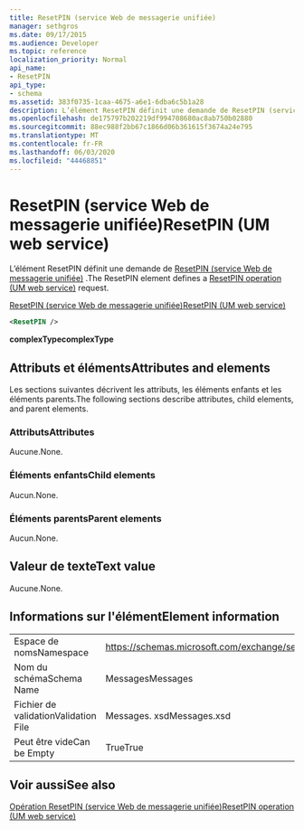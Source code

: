 ```yaml
---
title: ResetPIN (service Web de messagerie unifiée)
manager: sethgros
ms.date: 09/17/2015
ms.audience: Developer
ms.topic: reference
localization_priority: Normal
api_name:
- ResetPIN
api_type:
- schema
ms.assetid: 383f0735-1caa-4675-a6e1-6dba6c5b1a28
description: L’élément ResetPIN définit une demande de ResetPIN (service Web de messagerie unifiée).
ms.openlocfilehash: de175797b202219df994708680ac8ab750b02880
ms.sourcegitcommit: 88ec988f2bb67c1866d06b361615f3674a24e795
ms.translationtype: MT
ms.contentlocale: fr-FR
ms.lasthandoff: 06/03/2020
ms.locfileid: "44468851"
---
```

# <a name="resetpin-um-web-service"></a><span data-ttu-id="42dff-103">ResetPIN (service Web de messagerie unifiée)</span><span class="sxs-lookup"><span data-stu-id="42dff-103">ResetPIN (UM web service)</span></span>

<span data-ttu-id="42dff-104">L’élément ResetPIN définit une demande de [ResetPIN (service Web de messagerie unifiée)](resetpin-operation-um-web-service.md) .</span><span class="sxs-lookup"><span data-stu-id="42dff-104">The ResetPIN element defines a [ResetPIN operation (UM web service)](resetpin-operation-um-web-service.md) request.</span></span> 
  
[<span data-ttu-id="42dff-105">ResetPIN (service Web de messagerie unifiée)</span><span class="sxs-lookup"><span data-stu-id="42dff-105">ResetPIN (UM web service)</span></span>](resetpin-um-web-service.md)
  
```xml
<ResetPIN />
```

 <span data-ttu-id="42dff-106">**complexType**</span><span class="sxs-lookup"><span data-stu-id="42dff-106">**complexType**</span></span>
## <a name="attributes-and-elements"></a><span data-ttu-id="42dff-107">Attributs et éléments</span><span class="sxs-lookup"><span data-stu-id="42dff-107">Attributes and elements</span></span>

<span data-ttu-id="42dff-108">Les sections suivantes décrivent les attributs, les éléments enfants et les éléments parents.</span><span class="sxs-lookup"><span data-stu-id="42dff-108">The following sections describe attributes, child elements, and parent elements.</span></span>
  
### <a name="attributes"></a><span data-ttu-id="42dff-109">Attributs</span><span class="sxs-lookup"><span data-stu-id="42dff-109">Attributes</span></span>

<span data-ttu-id="42dff-110">Aucune.</span><span class="sxs-lookup"><span data-stu-id="42dff-110">None.</span></span>
  
### <a name="child-elements"></a><span data-ttu-id="42dff-111">Éléments enfants</span><span class="sxs-lookup"><span data-stu-id="42dff-111">Child elements</span></span>

<span data-ttu-id="42dff-112">Aucun.</span><span class="sxs-lookup"><span data-stu-id="42dff-112">None.</span></span>
  
### <a name="parent-elements"></a><span data-ttu-id="42dff-113">Éléments parents</span><span class="sxs-lookup"><span data-stu-id="42dff-113">Parent elements</span></span>

<span data-ttu-id="42dff-114">Aucun.</span><span class="sxs-lookup"><span data-stu-id="42dff-114">None.</span></span>
  
## <a name="text-value"></a><span data-ttu-id="42dff-115">Valeur de texte</span><span class="sxs-lookup"><span data-stu-id="42dff-115">Text value</span></span>

<span data-ttu-id="42dff-116">Aucune.</span><span class="sxs-lookup"><span data-stu-id="42dff-116">None.</span></span>
  
## <a name="element-information"></a><span data-ttu-id="42dff-117">Informations sur l'élément</span><span class="sxs-lookup"><span data-stu-id="42dff-117">Element information</span></span>

|||
|:-----|:-----|
|<span data-ttu-id="42dff-118">Espace de noms</span><span class="sxs-lookup"><span data-stu-id="42dff-118">Namespace</span></span>  <br/> |https://schemas.microsoft.com/exchange/services/2006/messages  <br/> |
|<span data-ttu-id="42dff-119">Nom du schéma</span><span class="sxs-lookup"><span data-stu-id="42dff-119">Schema Name</span></span>  <br/> |<span data-ttu-id="42dff-120">Messages</span><span class="sxs-lookup"><span data-stu-id="42dff-120">Messages</span></span>  <br/> |
|<span data-ttu-id="42dff-121">Fichier de validation</span><span class="sxs-lookup"><span data-stu-id="42dff-121">Validation File</span></span>  <br/> |<span data-ttu-id="42dff-122">Messages. xsd</span><span class="sxs-lookup"><span data-stu-id="42dff-122">Messages.xsd</span></span>  <br/> |
|<span data-ttu-id="42dff-123">Peut être vide</span><span class="sxs-lookup"><span data-stu-id="42dff-123">Can be Empty</span></span>  <br/> |<span data-ttu-id="42dff-124">True</span><span class="sxs-lookup"><span data-stu-id="42dff-124">True</span></span>  <br/> |
   
## <a name="see-also"></a><span data-ttu-id="42dff-125">Voir aussi</span><span class="sxs-lookup"><span data-stu-id="42dff-125">See also</span></span>



[<span data-ttu-id="42dff-126">Opération ResetPIN (service Web de messagerie unifiée)</span><span class="sxs-lookup"><span data-stu-id="42dff-126">ResetPIN operation (UM web service)</span></span>](resetpin-operation-um-web-service.md)

